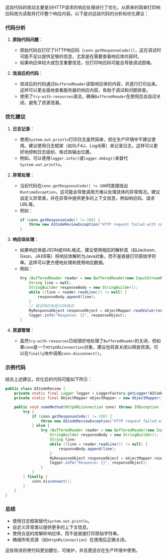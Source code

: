 这段代码的改动主要是对HTTP请求的响应处理进行了优化，从原来的简单打印响应码改为读取并打印整个响应内容。以下是对这段代码的分析和优化建议：

### 代码分析
1. **原始代码问题**：
   - 原始代码仅打印了HTTP响应码（`conn.getResponseCode()`），这在调试时可能不足以提供足够的信息，尤其是在需要查看响应体内容时。
   - 如果响应体较大或包含重要信息，仅打印响应码可能会导致调试困难。

2. **改进后的代码**：
   - 改进后的代码通过`BufferedReader`读取响应体的内容，并逐行打印出来。这样可以更全面地查看服务器的响应内容，有助于调试和问题排查。
   - 使用了`try-with-resources`语法，确保`BufferedReader`在使用后会自动关闭，避免了资源泄漏。

### 优化建议
1. **日志记录**：
   - 使用`System.out.println`打印日志虽然简单，但在生产环境中不建议使用。建议使用日志框架（如SLF4J、Log4j等）来记录日志，这样可以更好地控制日志级别、格式和输出位置。
   - 例如，可以使用`logger.info()`或`logger.debug()`来替代`System.out.println`。

2. **异常处理**：
   - 当前代码在`conn.getResponseCode() != 200`时直接抛出`RuntimeException`，这可能会导致调用方难以处理具体的异常情况。建议自定义异常类，并在异常中提供更多的上下文信息，例如响应码、请求URL等。
   - 例如：
     ```java
     if (conn.getResponseCode() != 200) {
         throw new AICodeReviewException("HTTP request failed with code: " + conn.getResponseCode());
     }
     ```

3. **响应体处理**：
   - 如果响应体是JSON或XML格式，建议使用相应的解析库（如Jackson、Gson、JAXB等）将响应体解析为Java对象，而不是直接打印原始字符串。这样可以更方便地处理和使用响应数据。
   - 例如：
     ```java
     try (BufferedReader reader = new BufferedReader(new InputStreamReader(conn.getInputStream()))) {
         String line = null;
         StringBuilder responseBody = new StringBuilder();
         while ((line = reader.readLine()) != null) {
             responseBody.append(line);
         }
         // 假设响应体是JSON格式
         MyResponseObject responseObject = objectMapper.readValue(responseBody.toString(), MyResponseObject.class);
         logger.info("Response: {}", responseObject);
     }
     ```

4. **资源管理**：
   - 虽然`try-with-resources`已经很好地处理了`BufferedReader`的关闭，但如果`conn`是一个`HttpURLConnection`对象，建议也将其关闭以释放资源。可以在`finally`块中调用`conn.disconnect()`。

### 示例代码
结合上述建议，优化后的代码可能如下所示：

```java
public class AICodeReview {
    private static final Logger logger = LoggerFactory.getLogger(AICodeReview.class);
    private static final ObjectMapper objectMapper = new ObjectMapper();

    public void someMethod(HttpURLConnection conn) throws IOException {
        try {
            if (conn.getResponseCode() != 200) {
                throw new AICodeReviewException("HTTP request failed with code: " + conn.getResponseCode());
            } else {
                try (BufferedReader reader = new BufferedReader(new InputStreamReader(conn.getInputStream()))) {
                    StringBuilder responseBody = new StringBuilder();
                    String line;
                    while ((line = reader.readLine()) != null) {
                        responseBody.append(line);
                    }
                    MyResponseObject responseObject = objectMapper.readValue(responseBody.toString(), MyResponseObject.class);
                    logger.info("Response: {}", responseObject);
                }
            }
        } finally {
            conn.disconnect();
        }
    }
}
```

### 总结
- 使用日志框架替代`System.out.println`。
- 自定义异常类以提供更多的上下文信息。
- 使用合适的库解析响应体，而不是直接打印原始字符串。
- 确保所有资源（如`HttpURLConnection`）在使用后正确关闭。

这些改进将使代码更加健壮、可维护，并且更适合在生产环境中使用。